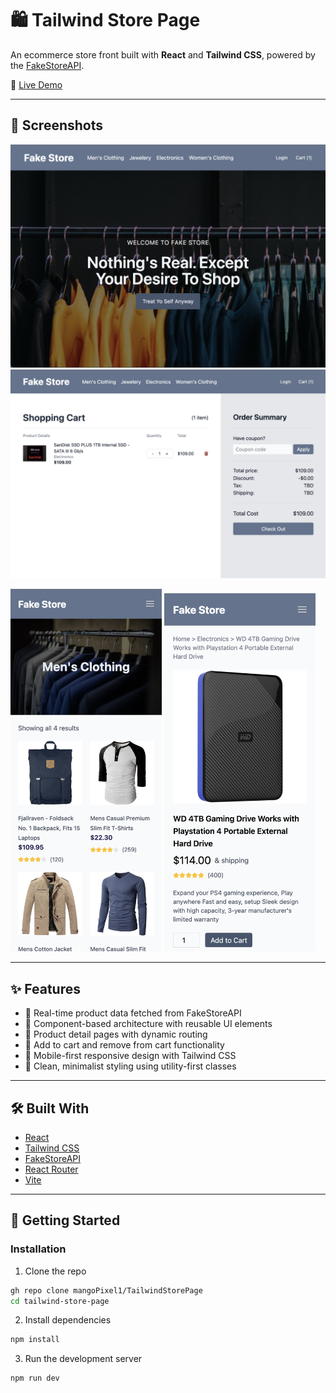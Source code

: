 # 🛍️ Tailwind Store Page

An ecommerce store front built with **React** and **Tailwind CSS**, powered by the [FakeStoreAPI](https://fakestoreapi.com/).  


🔗 [Live Demo](https://tailwind-store-page.vercel.app/)

---

## 📸 Screenshots
![Homepage](./screenshots/homepage.png)  
![Cart Page](./screenshots/cart.png)

<p float="left">
  <img src="./screenshots/category.png" width="48%" />
  <img src="./screenshots/product.png" width="48%" />
</p>

---

## ✨ Features

- 🔄 Real-time product data fetched from FakeStoreAPI
- 🧩 Component-based architecture with reusable UI elements
- 💬 Product detail pages with dynamic routing
- 🛒 Add to cart and remove from cart functionality
- 📱 Mobile-first responsive design with Tailwind CSS
- 🌙 Clean, minimalist styling using utility-first classes

---

## 🛠️ Built With

- [React](https://reactjs.org/)
- [Tailwind CSS](https://tailwindcss.com/)
- [FakeStoreAPI](https://fakestoreapi.com/)
- [React Router](https://reactrouter.com/)
- [Vite](https://vitejs.dev/)

---

## 🚀 Getting Started

### Installation

1. Clone the repo
```bash
gh repo clone mangoPixel1/TailwindStorePage
cd tailwind-store-page
```

2. Install dependencies
```bash
npm install
```

3. Run the development server
```bash
npm run dev
```
